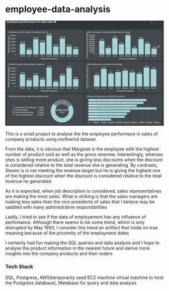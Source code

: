 # employee-data-analysis

<img src="dashboards/Screenshot.jpeg" alt="Screenshot" width="2000"/>

This is a small project to analyse the the employee performace in sales of company products using northwind dataset. 

From the data, it is obvious that Margaret is the employee with the highest number of product sold as well as the gross revenew.
Interestingly, whereas shes is selling more product, she is giving less discounts when the discount is considered relative to the total revenue she is generating. 
By contrasts, Steven is is not meeting the revenue target but he is giving the highest one of the highest discount when the discount is considered relative to the total revenue he generated. 

As it is expected, when job description is considered, sales representatives are making the most sales. What is striking is that the sales managers are making less sales than the vice presidents of sales that I believe may be saddled with many administrative responsibitilies

Lastly, I tried to see if the data of employement has any influence of perfomance. Although there seems to be some trend, which is only distrupted by May 1993, I consider this trend an artifact that holds no true meaning because of the proximity of the employment dates

I certainly had fun making the SQL queries and data analysis and I hope to analyse the product information in the nearest future and derive more insights into the company products and their orders


### Tech Stack

SQL, Postgress, AWS(temporarily used EC2 machine virtual machine to host the Postgress database), Metabase for query and data analysis



